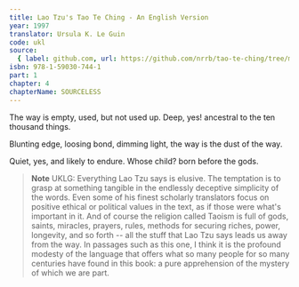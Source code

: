 ```yaml
---
title: Lao Tzu's Tao Te Ching - An English Version
year: 1997
translator: Ursula K. Le Guin
code: ukl
source:
  { label: github.com, url: https://github.com/nrrb/tao-te-ching/tree/master }
isbn: 978-1-59030-744-1
part: 1
chapter: 4
chapterName: SOURCELESS
---
```


The way is empty,
used, but not used up.
Deep, yes! ancestral
to the ten thousand things.

Blunting edge,
loosing bond,
dimming light,
the way is the dust of the way.

Quiet,
yes, and likely to endure.
Whose child? born
before the gods.

> **Note** UKLG: Everything Lao Tzu says is elusive. The temptation is to grasp at something tangible in the endlessly deceptive simplicity of the words. Even some of his finest scholarly translators focus on positive ethical or political values in the text, as if those were what's important in it. And of course the religion called Taoism is full of gods, saints, miracles, prayers, rules, methods for securing riches, power, longevity, and so forth -- all the stuff that Lao Tzu says leads us away from the way.
> In passages such as this one, I think it is the profound modesty of the language that offers what so many people for so many centuries have found in this book: a pure apprehension of the mystery of which we are part.
